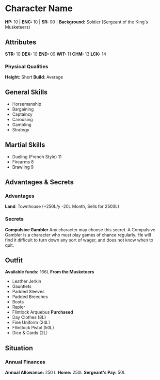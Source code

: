 # Character Name
**HP:** 10 | **ENC:** 10 | **SR:** 00 | **Background:** Soldier (Sergeant of the King's Musketeers)
## Attributes
**STR:** 10 **DEX:** 10 **END:** 09
**WIT:** 11 **CHM:** 13 **LCK:** 14
### Physical Qualities
**Height:** Short **Build:** Average
## General Skills
- Horsemanship
- Bargaining
- Captaincy
- Carousing
- Gambling
- Strategy
## Martial Skills
- Dueling (French Style) 11
- Firearms 8
- Brawling 9
## Advantages & Secrets
### Advantages
**Land**: Townhouse (+250L/y -20L Month, Sells for 2500L)
### Secrets
**Compulsive Gambler**
Any character may choose this secret. A Compulsive Gambler is a character who must play games of chance regularly. He will find it difficult to turn down any sort of wager, and does not know when to quit.

## Outfit
**Available funds:** 166L
**From the Musketeers**
- Leather Jerkin
- Gauntlets
- Padded Sleeves
- Padded Breeches
- Boots
- Rapier
- Flintlock Arquebus
**Purchased**
- Day Clothes (8L)
- Fine Uniform (24L)
- Fllintlock Pistol (50L)
- Dice & Cards (2L)
## Situation
### Annual Finances
**Annual Allowance:** 250 L
**Home:** 250L
**Sergeant's Pay:** 50L